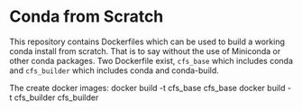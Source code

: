 # Conda from Scratch

This repository contains Dockerfiles which can be used to build a working conda
install from scratch. That is to say without the use of Miniconda or other
conda packages.  Two Dockerfile exist, `cfs_base` which includes conda and
`cfs_builder` which includes conda and conda-build.

The create docker images:
    docker build -t cfs_base cfs_base
    docker build -t cfs_builder cfs_builder



